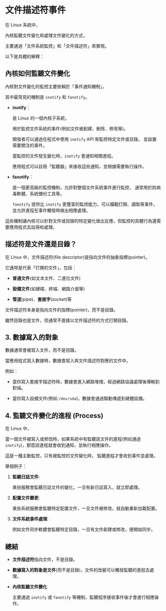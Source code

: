 # 文件描述符事件

在 Linux 系統中，

內核監聽文件變化和處理文件變化的方式，

主要通過「文件系統監控」和「文件描述符」來實現。

以下是具體的解釋：

## 內核如何監聽文件變化

內核對文件變化的監控主要依賴於「事件通知機制」，

其中最常見的機制是 `inotify` 和 `fanotify`。

- **inotify**：

  是 Linux 的一個內核子系統，

  用於監控文件系統的事件(例如文件被創建、刪除、修改等)。

  開發者可以通過在程式中使用 `inotify` API 來監控特定文件或目錄，
  並設置需要關注的事件。

  當監控的文件發生變化時，`inotify` 會通知相關進程。

  應用程式可以註冊「監聽器」來接收這些通知，並根據需要執行操作。

- **fanotify**：

  是一個更高級的監控機制，允許對整個文件系統事件進行監控，
  通常用於防病毒軟體、系統備份工具等。

  `fanotify` 提供比 `inotify` 更豐富的監控能力，可以攔截打開、讀取等事件，並允許進程在事件觸發時做出相應處理。

這些機制讓內核可以針對文件或目錄的特定變化做出反應，但監控的具體行為還需要應用程式去註冊和處理。

## 描述符是文件還是目錄？

在 Linux 中，文件描述符(file descriptor)是指向文件的抽象指標(pointer)。

它通常是代表「打開的文件」，包括：

- **普通文件**(如文本文件、二進位文件)

- **設備文件**(如硬碟、終端、網路介面等)

- **管道**(pipe)、**套接字**(socket)等

文件描述符本身是指向文件的指標(pointer)，而不是目錄。

雖然目錄也是文件，但通常不直接以文件描述符的方式打開目錄。

## 3. 數據寫入的對象

數據通常會被寫入文件，而不是目錄。

當應用程式寫入數據時，數據會寫入與文件描述符對應的文件中。

例如：

- 當你寫入套接字描述符時，數據會進入網路堆棧，經過網路協議處理後傳輸到對端。

- 當你寫入設備文件(例如 `/dev/sda`)，數據會通過驅動傳遞到硬體設備。

## 4. 監聽文件變化的進程 (Process)

在 Linux 中，

當一個文件被寫入或修改時，如果系統中有監聽該文件的進程(例如通過 `inotify`)，那麼該進程就會收到通知，並執行相應操作。

這是一種主動監控，只有被監控的文件變化時，
監聽進程才會收到事件並處理。

舉個例子：

1. **監聽日誌文件**:

   某些服務會監聽日誌文件的變化，一旦有新日誌寫入，就立即處理。

2. **配置文件變更**:

   某些系統服務會監聽特定配置文件，一旦文件被修改，就自動重新加載配置。

3. **文件系統事件處理**:

   例如文件同步軟體會監聽特定目錄，一旦有文件創建或修改，便開始同步。

## 總結

- **文件描述符**指向文件，不是目錄。

- **數據寫入的對象是文件**(而不是目錄)，文件的改變可以觸發監聽的進程去處理。

- **內核監聽文件變化**

  主要通過 `inotify` 或 `fanotify` 等機制，監聽程序接收事件後才會進行相應操作。
